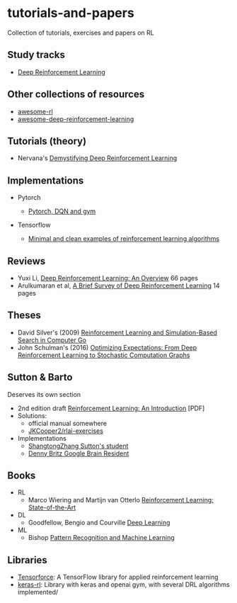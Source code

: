 # tutorials-and-papers
Collection of tutorials, exercises and papers on RL

## Study tracks

- [Deep Reinforcement Learning](https://github.com/RL-Group/tutorials-and-papers/blob/master/DeepRL.md)

## Other collections of resources

- [awesome-rl](https://github.com/aikorea/awesome-rl)
- [awesome-deep-reinforcement-learning](https://github.com/williamd4112/awesome-deep-reinforcement-learning)

## Tutorials (theory)

- Nervana's [Demystifying Deep Reinforcement Learning](https://www.intelnervana.com/demystifying-deep-reinforcement-learning/)

## Implementations

- Pytorch
  - [Pytorch, DQN and gym](http://pytorch.org/tutorials/intermediate/reinforcement_q_learning.html#sphx-glr-intermediate-reinforcement-q-learning-py)
  
- Tensorflow
  - [Minimal and clean examples of reinforcement learning algorithms](https://github.com/rlcode/reinforcement-learning)
  
## Reviews

- Yuxi Li, [Deep Reinforcement Learning: An Overview](https://arxiv.org/abs/1701.07274)
66 pages
- Arulkumaran et al, [A Brief Survey of Deep Reinforcement Learning](https://arxiv.org/abs/1708.05866) 14 pages

## Theses

- David Silver's (2009) [Reinforcement Learning and Simulation-Based Search in Computer Go](http://papersdb.cs.ualberta.ca/~papersdb/uploaded_files/1029/paper_thesis.pdf)
- John Schulman's (2016) [Optimizing Expectations: From Deep Reinforcement Learning to Stochastic Computation Graphs](http://joschu.net/docs/thesis.pdf)

## Sutton & Barto
Deserves its own section

- 2nd edition draft [Reinforcement Learning: An Introduction](http://incompleteideas.net/sutton/book/bookdraft2017june.pdf) [PDF]
- Solutions:
  - official manual somewhere
  - [JKCooper2/rlai-exercises](https://github.com/JKCooper2/rlai-exercises)
- Implementations
  - [ShangtongZhang Sutton's student](https://github.com/ShangtongZhang/reinforcement-learning-an-introduction)
  - [Denny Britz Google Brain Resident](https://github.com/dennybritz/reinforcement-learning)


## Books

- RL
  - Marco Wiering and Martijn van Otterlo [Reinforcement Learning: State-of-the-Art](https://smile.amazon.com/Reinforcement-Learning-State-Art-Optimization/dp/364227644X)
- DL
  - Goodfellow, Bengio and Courville [Deep Learning](http://www.deeplearningbook.org/)
- ML
  - Bishop [Pattern Recognition and Machine Learning](https://smile.amazon.com/Pattern-Recognition-Learning-Information-Statistics/dp/0387310738)

## Libraries

- [Tensorforce](https://github.com/reinforceio/tensorforce): A TensorFlow library for applied reinforcement learning
- [keras-rl](https://github.com/matthiasplappert/keras-rl): Library with keras and openai gym, with several DRL algorithms implemented/
